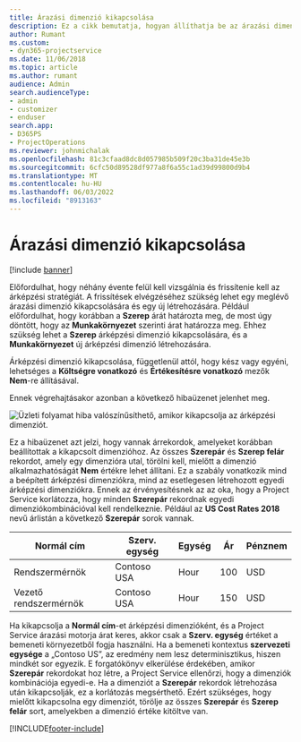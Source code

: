 ```yaml
---
title: Árazási dimenzió kikapcsolása
description: Ez a cikk bemutatja, hogyan állíthatja be az árazási dimenziókat a Project Service megoldásban.
author: Rumant
ms.custom:
- dyn365-projectservice
ms.date: 11/06/2018
ms.topic: article
ms.author: rumant
audience: Admin
search.audienceType:
- admin
- customizer
- enduser
search.app:
- D365PS
- ProjectOperations
ms.reviewer: johnmichalak
ms.openlocfilehash: 81c3cfaad8dc8d057985b509f20c3ba31de45e3b
ms.sourcegitcommit: 6cfc50d89528df977a8f6a55c1ad39d99800d9b4
ms.translationtype: MT
ms.contentlocale: hu-HU
ms.lasthandoff: 06/03/2022
ms.locfileid: "8913163"
---
```

# <a name="turn-off-a-pricing-dimension"></a>Árazási dimenzió kikapcsolása

[!include [banner](../includes/psa-now-project-operations.md)]

Előfordulhat, hogy néhány évente felül kell vizsgálnia és frissítenie kell az árképzési stratégiát. A frissítések elvégzéséhez szükség lehet egy meglévő árazási dimenzió kikapcsolására és egy új létrehozására. Például előfordulhat, hogy korábban a **Szerep** árát határozta meg, de most úgy döntött, hogy az **Munkakörnyezet** szerinti árat határozza meg. Ehhez szükség lehet a **Szerep** árképzési dimenzió kikapcsolására, és a **Munkakörnyezet** új árképzési dimenzió létrehozására. 

Árképzési dimenzió kikapcsolása, függetlenül attól, hogy kész vagy egyéni, lehetséges a **Költségre vonatkozó** és **Értékesítésre vonatkozó** mezők **Nem**-re állításával.

Ennek végrehajtásakor azonban a következő hibaüzenet jelenhet meg.

![Üzleti folyamat hiba valószínűsíthető, amikor kikapcsolja az árképzési dimenziót.](media/Business-Process-Error.png)


Ez a hibaüzenet azt jelzi, hogy vannak árrekordok, amelyeket korábban beállítottak a kikapcsolt dimenzióhoz. Az összes **Szerepár** és **Szerep felár** rekordot, amely egy dimenzióra utal, törölni kell, mielőtt a dimenzió alkalmazhatóságát **Nem** értékre lehet állítani. Ez a szabály vonatkozik mind a beépített árképzési dimenziókra, mind az esetlegesen létrehozott egyedi árképzési dimenziókra. Ennek az érvényesítésnek az az oka, hogy a Project Service korlátozza, hogy minden **Szerepár** rekordnak egyedi dimenziókombinációval kell rendelkeznie. Például az **US Cost Rates 2018** nevű árlistán a következő **Szerepár** sorok vannak. 

| Normál cím         | Szerv. egység    |Egység   |Ár  |Pénznem  |
| -----------------------|-------------|-------|-------|----------|
| Rendszermérnök|Contoso USA|Hour| 100|USD|
| Vezető rendszermérnök|Contoso USA|Hour| 150| USD|


Ha kikapcsolja a **Normál cím**-et árképzési dimenzióként, és a Project Service árazási motorja árat keres, akkor csak a **Szerv. egység** értéket a bemeneti környezetből fogja használni. Ha a bemeneti kontextus **szervezeti egysége** a „Contoso US”, az eredmény nem lesz determinisztikus, hiszen mindkét sor egyezik. E forgatókönyv elkerülése érdekében, amikor **Szerepár** rekordokat hoz létre, a Project Service ellenőrzi, hogy a dimenziók kombinációja egyedi-e. Ha a dimenziót a **Szerepár** rekordok létrehozása után kikapcsolják, ez a korlátozás megsérthető. Ezért szükséges, hogy mielőtt kikapcsolna egy dimenziót, törölje az összes **Szerepár** és **Szerep felár** sort, amelyekben a dimenzió értéke kitöltve van.



[!INCLUDE[footer-include](../includes/footer-banner.md)]
